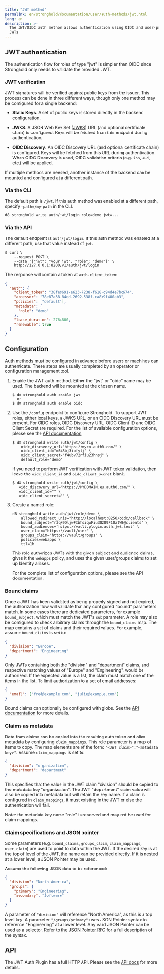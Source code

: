 ```yaml
---
title: "JWT method"
permalink: en/stronghold/documentation/user/auth-methods/jwt.html
lang: en
description: >-
  The JWT/OIDC auth method allows authentication using OIDC and user-provided
  JWTs
---
```


## JWT authentication

The authentication flow for roles of type "jwt" is simpler than OIDC since Stronghold
only needs to validate the provided JWT.

### JWT verification

JWT signatures will be verified against public keys from the issuer. This process can be done in
three different ways, though only one method may be configured for a single backend:

- **Static Keys**. A set of public keys is stored directly in the backend configuration.

- **JWKS**. A JSON Web Key Set ([JWKS](https://tools.ietf.org/html/rfc7517)) URL (and optional
  certificate chain) is configured. Keys will be fetched from this endpoint during authentication.

- **OIDC Discovery**. An OIDC Discovery URL (and optional certificate chain) is configured. Keys
  will be fetched from this URL during authentication. When OIDC Discovery is used, OIDC validation
  criteria (e.g. `iss`, `aud`, etc.) will be applied.

If multiple methods are needed, another instance of the backend can be mounted and configured
at a different path.

### Via the CLI

The default path is `/jwt`. If this auth method was enabled at a
different path, specify `-path=/my-path` in the CLI.

```shell-session
d8 stronghold write auth/jwt/login role=demo jwt=...
```

### Via the API

The default endpoint is `auth/jwt/login`. If this auth method was enabled
at a different path, use that value instead of `jwt`.

```shell-session
$ curl \
    --request POST \
    --data '{"jwt": "your_jwt", "role": "demo"}' \
    http://127.0.0.1:8200/v1/auth/jwt/login
```

The response will contain a token at `auth.client_token`:

```json
{
  "auth": {
    "client_token": "38fe9691-e623-7238-f618-c94d4e7bc674",
    "accessor": "78e87a38-84ed-2692-538f-ca8b9f400ab3",
    "policies": ["default"],
    "metadata": {
      "role": "demo"
    },
    "lease_duration": 2764800,
    "renewable": true
  }
}
```

## Configuration

Auth methods must be configured in advance before users or machines can
authenticate. These steps are usually completed by an operator or configuration
management tool.

1. Enable the JWT auth method. Either the "jwt" or "oidc" name may be used. The
   backend will be mounted at the chosen name.

   ```text
   $ d8 stronghold auth enable jwt
     or
   $ d8 stronghold auth enable oidc
   ```

1. Use the `/config` endpoint to configure Stronghold. To support JWT roles, either local keys, a JWKS URL, or an OIDC
   Discovery URL must be present. For OIDC roles, OIDC Discovery URL, OIDC Client ID and OIDC Client Secret are required. For the
   list of available configuration options, please see the [API documentation](/api-docs/auth/jwt).

   ```text
   $ d8 stronghold write auth/jwt/config \
       oidc_discovery_url="https://myco.auth0.com/" \
       oidc_client_id="m5i8bj3iofytj" \
       oidc_client_secret="f4ubv72nfiu23hnsj" \
       default_role="demo"
   ```

   If you need to perform JWT verification with JWT token validation, then leave the `oidc_client_id` and `oidc_client_secret` blank.

   ```text
   $ d8 stronghold write auth/jwt/config \
      oidc_discovery_url="https://MYDOMAIN.eu.auth0.com/" \
      oidc_client_id="" \
      oidc_client_secret="" \
   ```

1. Create a named role:

   ```text
   d8 stronghold write auth/jwt/role/demo \
       allowed_redirect_uris="http://localhost:8250/oidc/callback" \
       bound_subject="r3qX9DljwFIWhsiqwFiu38209F10atW6@clients" \
       bound_audiences="https://vault.plugin.auth.jwt.test" \
       user_claim="https://vault/user" \
       groups_claim="https://vault/groups" \
       policies=webapps \
       ttl=1h
   ```

   This role authorizes JWTs with the given subject and audience claims, gives
   it the `webapps` policy, and uses the given user/groups claims to set up
   Identity aliases.

   For the complete list of configuration options, please see the API
   documentation.

### Bound claims

Once a JWT has been validated as being properly signed and not expired, the
authorization flow will validate that any configured "bound" parameters match.
In some cases there are dedicated parameters, for example `bound_subject`,
which must match the JWT's `sub` parameter. A role may also be configured to
check arbitrary claims through the `bound_claims` map. The map contains a set
of claims and their required values. For example, assume `bound_claims` is set
to:

```json
{
  "division": "Europe",
  "department": "Engineering"
}
```

Only JWTs containing both the "division" and "department" claims, and
respective matching values of "Europe" and "Engineering", would be authorized.
If the expected value is a list, the claim must match one of the items in the list.
To limit authorization to a set of email addresses:

```json
{
  "email": ["fred@example.com", "julie@example.com"]
}
```

Bound claims can optionally be configured with globs. See the [API documentation](/api-docs/auth/jwt#bound_claims_type) for more details.

### Claims as metadata

Data from claims can be copied into the resulting auth token and alias metadata by configuring `claim_mappings`. This role
parameter is a map of items to copy. The map elements are of the form: `"<JWT claim>":"<metadata key>"`. Assume
`claim_mappings` is set to:

```json
{
  "division": "organization",
  "department": "department"
}
```

This specifies that the value in the JWT claim "division" should be copied to the metadata key "organization". The JWT
"department" claim value will also be copied into metadata but will retain the key name. If a claim is configured in `claim_mappings`,
it must existing in the JWT or else the authentication will fail.

Note: the metadata key name "role" is reserved and may not be used for claim mappings.

### Claim specifications and JSON pointer

Some parameters (e.g. `bound_claims`, `groups_claim`, `claim_mappings`, `user_claim`) are
used to point to data within the JWT. If the desired key is at the top of level of the JWT,
the name can be provided directly. If it is nested at a lower level, a JSON Pointer may be
used.

Assume the following JSON data to be referenced:

```json
{
  "division": "North America",
  "groups": {
    "primary": "Engineering",
    "secondary": "Software"
  }
}
```

A parameter of `"division"` will reference "North America", as this is a top level key. A parameter
`"/groups/primary"` uses JSON Pointer syntax to reference "Engineering" at a lower level. Any valid
JSON Pointer can be used as a selector. Refer to the
[JSON Pointer RFC](https://tools.ietf.org/html/rfc6901) for a full description of the syntax.

## API

The JWT Auth Plugin has a full HTTP API. Please see the
[API docs](/api-docs/auth/jwt) for more details.
